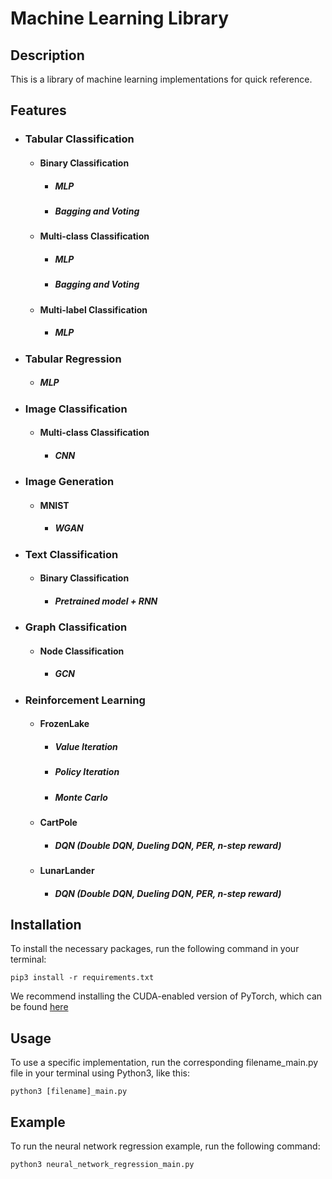 # Machine Learning Library

## Description

This is a library of machine learning implementations for quick reference.

## Features
* ### Tabular Classification
    * #### Binary Classification
      * ##### MLP
      * ##### Bagging and Voting
    * #### Multi-class Classification
      * ##### MLP
      * ##### Bagging and Voting
    * #### Multi-label Classification
      * ##### MLP
* ### Tabular Regression
    * ##### MLP
* ### Image Classification
    * #### Multi-class Classification
      * ##### CNN
* ### Image Generation
    * #### MNIST
      * ##### WGAN
* ### Text Classification
    * #### Binary Classification 
      * ##### Pretrained model + RNN
* ### Graph Classification
    * #### Node Classification 
      * ##### GCN
* ### Reinforcement Learning
    * #### FrozenLake
      * ##### Value Iteration
      * ##### Policy Iteration
      * ##### Monte Carlo
    * #### CartPole
      * ##### DQN (Double DQN, Dueling DQN, PER, n-step reward)
    * #### LunarLander
      * ##### DQN (Double DQN, Dueling DQN, PER, n-step reward)
    
## Installation
To install the necessary packages, run the following command in your terminal:

    pip3 install -r requirements.txt
We recommend installing the CUDA-enabled version of PyTorch, which can be found [here](https://pytorch.org/get-started/locally/)
## Usage
To use a specific implementation, run the corresponding filename_main.py file in your terminal using Python3, like this:
    
    python3 [filename]_main.py
## Example
To run the neural network regression example, run the following command:

    python3 neural_network_regression_main.py

